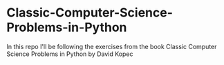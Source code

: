 # Classic-Computer-Science-Problems-in-Python
In this repo I'll be following the exercises from the book Classic Computer Science Problems in Python by David Kopec
